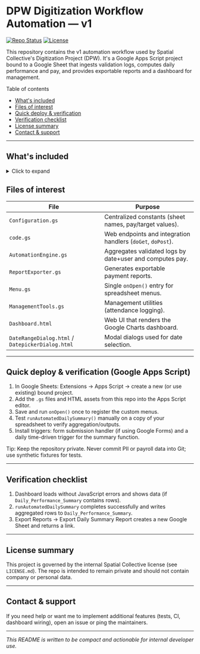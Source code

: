 <!-- README: DPW Digitization Workflow Automation (Interactive v1) -->

# DPW Digitization Workflow Automation — v1

[![Repo Status](https://img.shields.io/badge/status-stable-green)](https://github.com/SpatialCollectiveLtd/Digitization-App-Script)
[![License](https://img.shields.io/badge/license-Spatial_Collective-lightgrey)](LICENSE.md)

This repository contains the v1 automation workflow used by Spatial Collective's Digitization Project (DPW). It's a Google Apps Script project bound to a Google Sheet that ingests validation logs, computes daily performance and pay, and provides exportable reports and a dashboard for management.

Table of contents
- [What's included](#whats-included)
- [Files of interest](#files-of-interest)
- [Quick deploy & verification](#quick-deploy--verification)
- [Verification checklist](#verification-checklist)
- [License summary](#license-summary)
- [Contact & support](#contact--support)

---

## What's included
<details>
<summary>Click to expand</summary>

- Server endpoints for integrations (`doGet` / `doPost`) used by external tools (e.g., a JOSM plugin).
- Validation log ingestion and server-side verification of mapper/validator membership.
- `AutomationEngine.gs`: daily aggregation and pay calculation logic (aggregates by date + mapper).
- `ReportExporter.gs`: exports daily/weekly/monthly payment reports to new Google Sheets.
- `Dashboard.html` and `DateRangeDialog.html`: dashboard UI (Google Charts) and a modal dialog for report date ranges.

</details>

## Files of interest

| File | Purpose |
|---|---|
| `Configuration.gs` | Centralized constants (sheet names, pay/target values). |
| `code.gs` | Web endpoints and integration handlers (`doGet`, `doPost`). |
| `AutomationEngine.gs` | Aggregates validated logs by date+user and computes pay. |
| `ReportExporter.gs` | Generates exportable payment reports. |
| `Menu.gs` | Single `onOpen()` entry for spreadsheet menus. |
| `ManagementTools.gs` | Management utilities (attendance logging). |
| `Dashboard.html` | Web UI that renders the Google Charts dashboard. |
| `DateRangeDialog.html` / `DatepickerDialog.html` | Modal dialogs used for date selection. |

---

## Quick deploy & verification (Google Apps Script)

1. In Google Sheets: Extensions → Apps Script → create a new (or use existing) bound project.
2. Add the `.gs` files and HTML assets from this repo into the Apps Script editor.
3. Save and run `onOpen()` once to register the custom menus.
4. Test `runAutomatedDailySummary()` manually on a copy of your spreadsheet to verify aggregation/outputs.
5. Install triggers: form submission handler (if using Google Forms) and a daily time-driven trigger for the summary function.

Tip: Keep the repository private. Never commit PII or payroll data into Git; use synthetic fixtures for tests.

---

## Verification checklist

1. Dashboard loads without JavaScript errors and shows data (if `Daily_Performance_Summary` contains rows).
2. `runAutomatedDailySummary` completes successfully and writes aggregated rows to `Daily_Performance_Summary`.
3. Export Reports → Export Daily Summary Report creates a new Google Sheet and returns a link.

---

## License summary

This project is governed by the internal Spatial Collective license (see `LICENSE.md`). The repo is intended to remain private and should not contain company or personal data.

---

## Contact & support

If you need help or want me to implement additional features (tests, CI, dashboard wiring), open an issue or ping the maintainers.

---
_This README is written to be compact and actionable for internal developer use._
